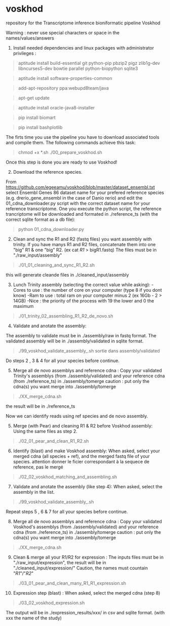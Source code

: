 # voskhod
repository for the Transcriptome inference bioniformatic pipeline Voskhod

Warning : never use special characters or space in the names/values/answers

1. Install needed dependencies and linux packages with administrator privileges :
> aptitude install build-essential git python-pip  pbzip2 pigz zlib1g-dev libncurses5-dev bowtie parallel python-biopython sqlite3

> aptitude install software-properties-common

> add-apt-repository ppa:webupd8team/java

> apt-get update

> aptitude install oracle-java8-installer

> pip install biomart

> pip install bashplotlib

The firts time you use the pipeline you have to download associated tools and compile them. The following commands achieve this task:

> chmod +x *.sh
> ./00_prepare_voskhod.sh

Once this step is done you are ready to use Voskhod!

2. Download the reference species.

From https://github.com/egeeamu/voskhod/blob/master/dataset_ensembl.txt select Ensembl Genes 86 dataset name for your prefered  reference species (e.g. drerio_gene_ensembl in the case of Danio rerio) and edit the 01_cdna_downloader.py script with the correct dataset name for your reference transcriptome. One you execute the python script, the reference trancriptome will be downloaded and formated in ./reference_ts (with the correct sqlite format as a db file):

> python 01_cdna_downloader.py

2. Clean and sync the R1 and R2 (fastq files) you want assembly with trinity.
If you have manys R1 and R2 files, concatenate them into one "big" R1 & one "big" R2.  (ex cat *R1* > bigR1.fastq)
The files must be in "./raw_input/assembly"

> ./01_01_cleaning_and_sync_R1_R2.sh

this will generate cleande files in ./cleaned_input/assembly

3. Lunch Trinity assembly (selecting the correct value while asking):
-Cores to use : the number of core on your computer (type 8 if you dont know)
-Ram to use : total ram on your computer minus 2 (ex 16Gb - 2 > 14GB)
-Nice : the priority of the process with 19 the lower and 0 the maximum

> ./01_trinity_02_assembling_R1_R2_de_novo.sh



4. Validate and anotate the assembly:

The assembly to validate must be in ./assembly/raw in fastq format.
The validated assembly will be in ./assembly/validated in sqlite format.

> ./99_voskhod_validate_assembly_.sh
sortie dans assembly/validated


Do steps 2 , 3 & 4 for all your species before continue.

5. Merge all de novo assemblys and reference cdna :
Copy your validated Trinity's assemblys (from ./assembly/validated)  and your reference cdna (from ./reference_ts) in ./assembly/tomerge
caution : put only the cdna(s) you want merge into ./assembly/tomerge

> ./XX_merge_cdna.sh

the result will be in ./reference_ts
	
Now we can identify reads using ref species and de novo assembly.


5. Merge (with Pear) and cleaning R1 & R2 before Voskhod assembly:
Using the same files as step 2.

> ./02_01_pear_and_clean_R1_R2.sh

6. Identify (blast) and make Voskhod assembly:
When asked, select your merged cdna (all species + ref), and the merged fastq file of your species.
attention donner le ficier correspondant à la sequece de reference, pas le mergé
> ./02_02_voskhod_matching_and_assembling.sh 

7. Validate and anotate the assembly (like step 4):
When asked, select the assembly in the list.

> ./99_voskhod_validate_assembly_.sh

Repeat steps 5 , 6 & 7 for all your species before continue.


8. Merge all de novo assemblys and reference cdna :
Copy your validated Voskhod's assemblys (from ./assembly/validated)  and your reference cdna (from ./reference_ts) in ./assembly/tomerge
caution : put only the cdna(s) you want merge into ./assembly/tomerge

> ./XX_merge_cdna.sh


9. Clean & merge all your R1/R2 for expression :
The inputs files must be in "./raw_input/expression", the result will be in "./cleaned_input/expression/" 
Caution, the names must countain "_R1_"/"_R2_"

> ./03_01_pear_and_clean_many_R1_R1_expression.sh

10. Expression step (blast) :
When asked, select the merged cdna (step 8)

> ./03_02_voskhod_expression.sh

The output will be in ./expression_results/xxx/  in csv and sqlite format.
(with xxx the name of the study)
